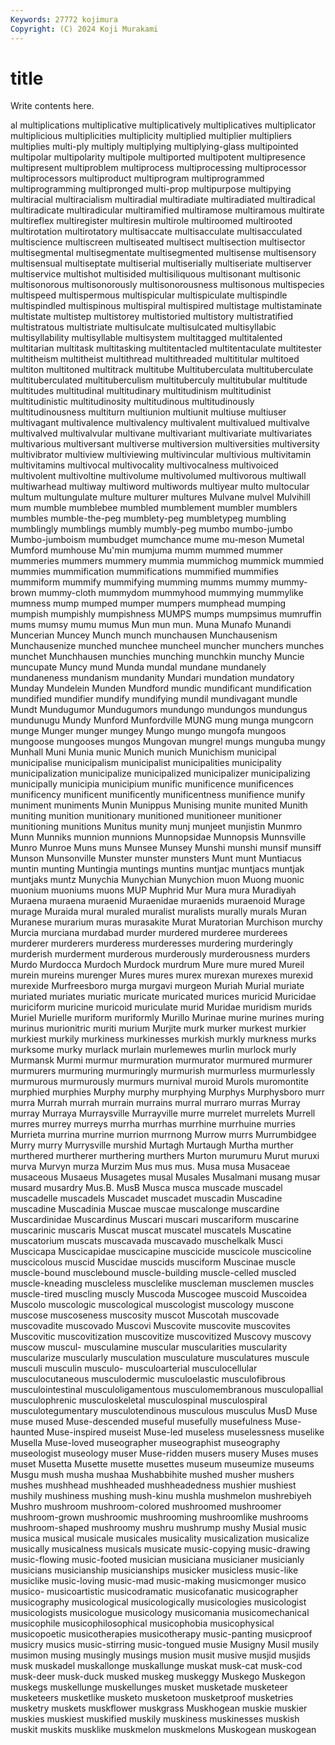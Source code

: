 ```yaml
---
Keywords: 27772 kojimura
Copyright: (C) 2024 Koji Murakami
---
```


# title

Write contents here.



al multiplications multiplicative multiplicatively multiplicatives multiplicator
multiplicious multiplicities multiplicity multiplied multiplier multipliers multiplies multi-ply multiply multiplying
multiplying-glass multipointed multipolar multipolarity multipole multiported multipotent multipresence multipresent multiproblem
multiprocess multiprocessing multiprocessor multiprocessors multiproduct multiprogram multiprogrammed multiprogramming multipronged multi-prop
multipurpose multipying multiracial multiracialism multiradial multiradiate multiradiated multiradical multiradicate multiradicular
multiramified multiramose multiramous multirate multireflex multiregister multiresin multirole multiroomed multirooted
multirotation multirotatory multisaccate multisacculate multisacculated multiscience multiscreen multiseated multisect multisection
multisector multisegmental multisegmentate multisegmented multisense multisensory multisensual multiseptate multiserial multiserially
multiseriate multiserver multiservice multishot multisided multisiliquous multisonant multisonic multisonorous multisonorously
multisonorousness multisonous multispecies multispeed multispermous multispicular multispiculate multispindle multispindled multispinous
multispiral multispired multistage multistaminate multistate multistep multistorey multistoried multistory multistratified
multistratous multistriate multisulcate multisulcated multisyllabic multisyllability multisyllable multisystem multitagged multitalented
multitarian multitask multitasking multitentacled multitentaculate multitester multitheism multitheist multithread multithreaded
multititular multitoed multiton multitoned multitrack multitube Multituberculata multituberculate multituberculated multituberculism
multituberculy multitubular multitude multitudes multitudinal multitudinary multitudinism multitudinist multitudinistic multitudinosity
multitudinous multitudinously multitudinousness multiturn multiunion multiunit multiuse multiuser multivagant multivalence
multivalency multivalent multivalued multivalve multivalved multivalvular multivane multivariant multivariate multivariates
multivarious multiversant multiverse multiversion multiversities multiversity multivibrator multiview multiviewing multivincular
multivious multivitamin multivitamins multivocal multivocality multivocalness multivoiced multivolent multivoltine multivolume
multivolumed multivorous multiwall multiwarhead multiway multiword multiwords multiyear multo multocular
multum multungulate multure multurer multures Mulvane mulvel Mulvihill mum mumble
mumblebee mumbled mumblement mumbler mumblers mumbles mumble-the-peg mumblety-peg mumbletypeg mumbling
mumblingly mumblings mumbly mumbly-peg mumbo mumbo-jumbo Mumbo-jumboism mumbudget mumchance mume
mu-meson Mumetal Mumford mumhouse Mu'min mumjuma mumm mummed mummer mummeries
mummers mummery mummia mummichog mummick mummied mummies mummification mummifications mummified
mummifies mummiform mummify mummifying mumming mumms mummy mummy-brown mummy-cloth mummydom
mummyhood mummying mummylike mumness mump mumped mumper mumpers mumphead mumping
mumpish mumpishly mumpishness MUMPS mumps mumpsimus mumruffin mums mumsy mumu
mumus Mun mun mun. Muna Munafo Munandi Muncerian Muncey Munch
munch munchausen Munchausenism Munchausenize munched munchee muncheel muncher munchers munches
munchet Munchhausen munchies munching munchkin munchy Muncie muncupate Muncy mund
Munda mundal mundane mundanely mundaneness mundanism mundanity Mundari mundation mundatory
Munday Mundelein Munden Mundford mundic mundificant mundification mundified mundifier mundify
mundifying mundil mundivagant mundle Mundt Mundugumor Mundugumors mundungo mundungos mundungus
mundunugu Mundy Munford Munfordville MUNG mung munga mungcorn munge Munger
munger mungey Mungo mungo mungofa mungoos mungoose mungooses mungos Mungovan
mungrel mungs munguba mungy Munhall Muni Munia munic Munich munich
Munichism municipal municipalise municipalism municipalist municipalities municipality municipalization municipalize municipalized
municipalizer municipalizing municipally municipia municipium munific munificence munificences munificency munificent
munificently munificentness munifience munify muniment muniments Munin Munippus Munising munite
munited Munith muniting munition munitionary munitioned munitioneer munitioner munitioning munitions
Munitus munity munj munjeet munjistin Munmro Munn Munniks munnion munnions
Munnopsidae Munnopsis Munnsville Munro Munroe Muns muns Munsee Munsey Munshi
munshi munsif munsiff Munson Munsonville Munster munster munsters Munt munt
Muntiacus muntin munting Muntingia muntings muntins muntjac muntjacs muntjak muntjaks
muntz Munychia Munychian Munychion muon Muong muonic muonium muoniums muons
MUP Muphrid Mur Mura mura Muradiyah Muraena muraena muraenid Muraenidae
muraenids muraenoid Murage murage Muraida mural muraled muralist muralists murally
murals Muran Muranese murarium muras murasakite Murat Muratorian Murchison murchy
Murcia murciana murdabad murder murdered murderee murderees murderer murderers murderess
murderesses murdering murderingly murderish murderment murderous murderously murderousness murders Murdo
Murdocca Murdoch Murdock murdrum Mure mure mured Mureil murein mureins
murenger Mures mures murex murexan murexes murexid murexide Murfreesboro murga
murgavi murgeon Muriah Murial muriate muriated muriates muriatic muricate muricated
murices muricid Muricidae muriciform muricine muricoid muriculate murid Muridae muridism
murids Muriel Murielle muriform muriformly Murillo Murinae murine murines muring
murinus murionitric muriti murium Murjite murk murker murkest murkier murkiest
murkily murkiness murkinesses murkish murkly murkness murks murksome murky murlack
murlain murlemewes murlin murlock murly Murmansk Murmi murmur murmuration murmurator
murmured murmurer murmurers murmuring murmuringly murmurish murmurless murmurlessly murmurous murmurously
murmurs murnival muroid Murols muromontite murphied murphies Murphy murphy murphying
Murphys Murphysboro murr murra Murrah murrah murrain murrains murral murraro
murras Murray murray Murraya Murraysville Murrayville murre murrelet murrelets Murrell
murres murrey murreys murrha murrhas murrhine murrhuine murries Murrieta murrina
murrine murrion murrnong Murrow murrs Murrumbidgee Murry murry Murrysville murshid
Murtagh Murtaugh Murtha murther murthered murtherer murthering murthers Murton murumuru
Murut muruxi murva Murvyn murza Murzim Mus mus mus. Musa
musa Musaceae musaceous Musaeus Musagetes musal Musales Musalmani musang musar
musard musardry Mus.B. MusB Musca musca muscade muscadel muscadelle muscadels
Muscadet muscadet muscadin Muscadine muscadine Muscadinia Muscae muscae muscalonge muscardine
Muscardinidae Muscardinus Muscari muscari muscariform muscarine muscarinic muscaris Muscat muscat
muscatel muscatels Muscatine muscatorium muscats muscavada muscavado muschelkalk Musci Muscicapa
Muscicapidae muscicapine muscicide muscicole muscicoline muscicolous muscid Muscidae muscids musciform
Muscinae muscle muscle-bound musclebound muscle-building muscle-celled muscled muscle-kneading muscleless musclelike
muscleman musclemen muscles muscle-tired muscling muscly Muscoda Muscogee muscoid Muscoidea
Muscolo muscologic muscological muscologist muscology muscone muscose muscoseness muscosity muscot
Muscotah muscovade muscovadite muscovado Muscovi Muscovite muscovite muscovites Muscovitic muscovitization
muscovitize muscovitized Muscovy muscovy muscow muscul- musculamine muscular muscularities muscularity
muscularize muscularly musculation musculature musculatures muscule musculi musculin musculo- musculoarterial
musculocellular musculocutaneous musculodermic musculoelastic musculofibrous musculointestinal musculoligamentous musculomembranous musculopallial musculophrenic
musculoskeletal musculospinal musculospiral musculotegumentary musculotendinous musculous musculus MusD Muse muse
mused Muse-descended museful musefully musefulness Muse-haunted Muse-inspired museist Muse-led museless
muselessness muselike Musella Muse-loved museographer museographist museography museologist museology muser
Muse-ridden musers musery Muses muses muset Musetta Musette musette musettes
museum museumize museums Musgu mush musha mushaa Mushabbihite mushed musher
mushers mushes mushhead mushheaded mushheadedness mushier mushiest mushily mushiness mushing
mush-kinu mushla mushmelon mushrebiyeh Mushro mushroom mushroom-colored mushroomed mushroomer mushroom-grown
mushroomic mushrooming mushroomlike mushrooms mushroom-shaped mushroomy mushru mushrump mushy Musial
music musica musical musicale musicales musicality musicalization musicalize musically musicalness
musicals musicate music-copying music-drawing music-flowing music-footed musician musiciana musicianer musicianly
musicians musicianship musicianships musicker musicless music-like musiclike music-loving music-mad music-making
musicmonger musico musico- musicoartistic musicodramatic musicofanatic musicographer musicography musicological musicologically
musicologies musicologist musicologists musicologue musicology musicomania musicomechanical musicophile musicophilosophical musicophobia
musicophysical musicopoetic musicotherapies musicotherapy music-panting musicproof musicry musics music-stirring music-tongued
musie Musigny Musil musily musimon musing musingly musings musion musit
musive musjid musjids musk muskadel muskallonge muskallunge muskat musk-cat musk-cod
musk-deer musk-duck musked muskeg muskeggy Muskego Muskegon muskegs muskellunge muskellunges
musket musketade musketeer musketeers musketlike musketo musketoon musketproof musketries musketry
muskets muskflower muskgrass Muskhogean muskie muskier muskies muskiest muskified muskily
muskiness muskinesses muskish muskit muskits musklike muskmelon muskmelons Muskogean muskogean
